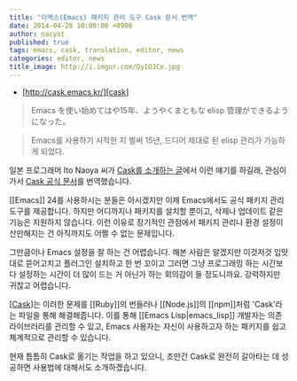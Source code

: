 ```yaml
---
title: "이맥스(Emacs) 패키지 관리 도구 Cask 문서 번역"
date: 2014-04-28 10:00:00 +0900
author: nacyot
published: true
tags: emacs, cask, translation, editor, news
categories: editor, news
title_image: http://i.imgur.com/QyIQJCe.jpg
---
```


* [http://cask.emacs.kr/][cask]

> Emacs を使い始めてはや15年、ようやくまともな elisp 管理ができるようになった。

> Emacs를 사용하기 시작한 지 벌써 15년, 드디어 제대로 된 elisp 관리가 가능하게 되었다. 

[cask]: http://cask.emacs.kr

일본 프로그래머 Ito Naoya 씨가 [Cask를 소개하는 글][ito]에서 이런 얘기를 하길래, 관심이 가서 [Cask 공식 문서][cask_original]를 번역했습니다.

[ito]: http://d.hatena.ne.jp/naoya/20140424/1398318293
[cask_original]: http://cask.github.io

[[Emacs]] 24를 사용하시는 분들은 아시겠지만 이제 Emacs에서도 공식 패키지 관리 도구를 제공합니다. 하지만 어디까지나 패키지를 설치할 뿐이고, 삭제나 업데이트 같은 기능은 지원하지 않습니다. 이런 이유로 장기적인 관점에서 패키지 관리나 환경 설정이 산만해지는 건 아직까지도 어쩔 수 없는 문제입니다.

그만큼이나 Emacs 설정을 잘 하는 건 어렵습니다. 해본 사람은 알겠지만 이것저것 입맛대로 뜯어고치고 플러그인 설치하고 한 번 꼬이고 그러면 그냥 프로그래밍 하는 시간보다 설정하는 시간이 더 많이 드는 거 아닌가 하는 회의감이 들 정도니까요. 강력하지만 귀찮고 어렵습니다.

[[Cask]]는 이러한 문제를 [[Ruby]]의 번들러나 [[Node.js]]의 [[npm]]처럼 'Cask'라는 파일을 통해 해결해줍니다. 이를 통해 [[Emacs Lisp|emacs_lisp]] 개발자는 의존 라이브러리를 관리할 수 있고, Emacs 사용자는 자신이 사용하고자 하는 패키지를 쉽고 체계적으로 관리할 수 있습니다.

현재 틈틈히 Cask로 옮기는 작업을 하고 있으니, 조만간 Cask로 완전히 갈아타는 데 성공하면 사용법에 대해서도 소개하겠습니다.

<!--more-->

